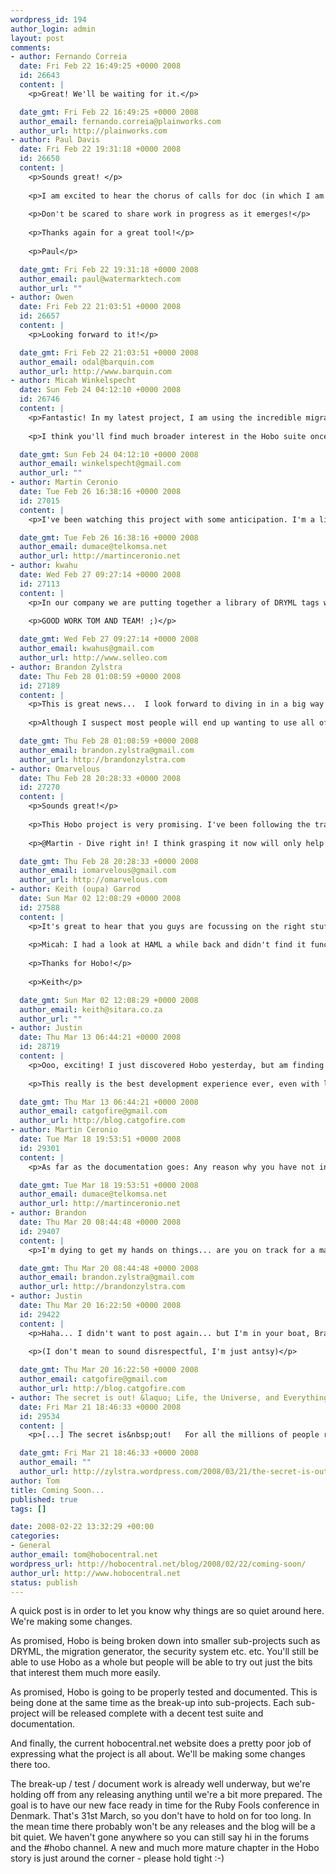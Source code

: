 ```yaml
--- 
wordpress_id: 194
author_login: admin
layout: post
comments: 
- author: Fernando Correia
  date: Fri Feb 22 16:49:25 +0000 2008
  id: 26643
  content: |
    <p>Great! We'll be waiting for it.</p>

  date_gmt: Fri Feb 22 16:49:25 +0000 2008
  author_email: fernando.correia@plainworks.com
  author_url: http://plainworks.com
- author: Paul Davis
  date: Fri Feb 22 19:31:18 +0000 2008
  id: 26650
  content: |
    <p>Sounds great! </p>
    
    <p>I am excited to hear the chorus of calls for doc (in which I am an uncommonly audible tenor) answered.</p>
    
    <p>Don't be scared to share work in progress as it emerges!</p>
    
    <p>Thanks again for a great tool!</p>
    
    <p>Paul</p>

  date_gmt: Fri Feb 22 19:31:18 +0000 2008
  author_email: paul@watermarktech.com
  author_url: ""
- author: Owen
  date: Fri Feb 22 21:03:51 +0000 2008
  id: 26657
  content: |
    <p>Looking forward to it!</p>

  date_gmt: Fri Feb 22 21:03:51 +0000 2008
  author_email: odal@barquin.com
  author_url: http://www.barquin.com
- author: Micah Winkelspecht
  date: Sun Feb 24 04:12:10 +0000 2008
  id: 26746
  content: |
    <p>Fantastic! In my latest project, I am using the incredible migration generator and the security system, but I don't particularly like the syntax of DRYML (no offense, just a personal taste issue), so I'm using HAML instead.  It will be great to be able to only install the components that I'm actually using.</p>
    
    <p>I think you'll find much broader interest in the Hobo suite once people can pick and choose plugins.</p>

  date_gmt: Sun Feb 24 04:12:10 +0000 2008
  author_email: winkelspecht@gmail.com
  author_url: ""
- author: Martin Ceronio
  date: Tue Feb 26 16:38:16 +0000 2008
  id: 27015
  content: |
    <p>I've been watching this project with some anticipation. I'm a little hesitant about using it because I've read that it is going to change, and now this announcement! Can't wait to see what the final product looks like!</p>

  date_gmt: Tue Feb 26 16:38:16 +0000 2008
  author_email: dumace@telkomsa.net
  author_url: http://martinceronio.net
- author: kwahu
  date: Wed Feb 27 09:27:14 +0000 2008
  id: 27113
  content: |
    <p>In our company we are putting together a library of DRYML tags we developed through the last 4 projects base on HOBO. So my mates are excited to have the DRYML extracted. We are confident that DRYML is the propper templating engine for us. We can use one tool that acts as both helpers and partials in most cases.</p>
    
    <p>GOOD WORK TOM AND TEAM! ;)</p>

  date_gmt: Wed Feb 27 09:27:14 +0000 2008
  author_email: kwahus@gmail.com
  author_url: http://www.selleo.com
- author: Brandon Zylstra
  date: Thu Feb 28 01:08:59 +0000 2008
  id: 27189
  content: |
    <p>This is great news...  I look forward to diving in in a big way once things stabilize and are more thoroughly documented.</p>
    
    <p>Although I suspect most people will end up wanting to use all of Hobo, breaking it up makes it much more approachable: you don't have to make a huge commitment up front to making your project completely revolve around Hobo and to doing everything the Hobo way.  You can start using Hobo with the knowledge that you can drop parts of it and lose so much of your work.</p>

  date_gmt: Thu Feb 28 01:08:59 +0000 2008
  author_email: brandon.zylstra@gmail.com
  author_url: http://brandonzylstra.com
- author: Omarvelous
  date: Thu Feb 28 20:28:33 +0000 2008
  id: 27270
  content: |
    <p>Sounds great!</p>
    
    <p>This Hobo project is very promising. I've been following the trac (which has been down last few days), and are eagerly awaiting it's release and new plugins. You guys are really on to something, and I'm sure it will really shake up the Rails and Dynamic Web community.</p>
    
    <p>@Martin - Dive right in! I think grasping it now will only help you greatly in the future with the new release.</p>

  date_gmt: Thu Feb 28 20:28:33 +0000 2008
  author_email: iomarvelous@gmail.com
  author_url: http://omarvelous.com
- author: Keith (oupa) Garrod
  date: Sun Mar 02 12:08:29 +0000 2008
  id: 27588
  content: |
    <p>It's great to hear that you guys are focussing on the right stuff(imho). Hobo is a really good tool with the potential to dramatically improve productivity. The lack of doc has detracted from that potential as you know. The only other thing that is slowing me down is development system performance. Since my Hobo project has grown a bit big (50 models), my system has slowed down to the point where it is a real hindrance. Any work (or suggestions) in that area would be really welcome. Production performance is fine btw.</p>
    
    <p>Micah: I had a look at HAML a while back and didn't find it functionally comparable to DRYML. I must say though, that the YAML-style syntax of HAML is more appealing to me than the XML-style syntax of DRYML. As somebody suggested in this forum some time ago, the combination of HAML syntax and DRYML functionality/extensibility would be killer!</p>
    
    <p>Thanks for Hobo!</p>
    
    <p>Keith</p>

  date_gmt: Sun Mar 02 12:08:29 +0000 2008
  author_email: keith@sitara.co.za
  author_url: ""
- author: Justin
  date: Thu Mar 13 06:44:21 +0000 2008
  id: 28719
  content: |
    <p>Ooo, exciting! I just discovered Hobo yesterday, but am finding it hard to learn due to lack of/unorganized docs (gee, have you guys ever heard that before? :)... it's great to hear that's being fixed soon.</p>
    
    <p>This really is the best development experience ever, even with lack of documentation, so thank you for that.</p>

  date_gmt: Thu Mar 13 06:44:21 +0000 2008
  author_email: catgofire@gmail.com
  author_url: http://blog.catgofire.com
- author: Martin Ceronio
  date: Tue Mar 18 19:53:51 +0000 2008
  id: 29301
  content: |
    <p>As far as the documentation goes: Any reason why you have not integrated a wiki into your website? I know there are some messy wikis around, but it's a way for the community to contribute, and if it's structured properly from the start it could be quite usable and helpful. Just my two cents...</p>

  date_gmt: Tue Mar 18 19:53:51 +0000 2008
  author_email: dumace@telkomsa.net
  author_url: http://martinceronio.net
- author: Brandon
  date: Thu Mar 20 08:44:48 +0000 2008
  id: 29407
  content: |
    <p>I'm dying to get my hands on things... are you on track for a major documentation release by the 31st?</p>

  date_gmt: Thu Mar 20 08:44:48 +0000 2008
  author_email: brandon.zylstra@gmail.com
  author_url: http://brandonzylstra.com
- author: Justin
  date: Thu Mar 20 16:22:50 +0000 2008
  id: 29422
  content: |
    <p>Haha... I didn't want to post again... but I'm in your boat, Brandon. I've put almost all of my web development on hold until the new Hobo :)</p>
    
    <p>(I don't mean to sound disrespectful, I'm just antsy)</p>

  date_gmt: Thu Mar 20 16:22:50 +0000 2008
  author_email: catgofire@gmail.com
  author_url: http://blog.catgofire.com
- author: The secret is out! &laquo; Life, the Universe, and Everything
  date: Fri Mar 21 18:46:33 +0000 2008
  id: 29534
  content: |
    <p>[...] The secret is&nbsp;out!   For all the millions of people reading my blog, I have a secret to share: the much-anticipated changes in Hobo, that were promised for the end of the month, are now mostly available in Hobo version 0.7.3. [...]</p>

  date_gmt: Fri Mar 21 18:46:33 +0000 2008
  author_email: ""
  author_url: http://zylstra.wordpress.com/2008/03/21/the-secret-is-out/
author: Tom
title: Coming Soon...
published: true
tags: []

date: 2008-02-22 13:32:29 +00:00
categories: 
- General
author_email: tom@hobocentral.net
wordpress_url: http://hobocentral.net/blog/2008/02/22/coming-soon/
author_url: http://www.hobocentral.net
status: publish
---
```

A quick post is in order to let you know why things are so quiet around here. We're making some changes.

As promised, Hobo is being broken down into smaller sub-projects such as DRYML, the migration generator, the security system etc. etc. You'll still be able to use Hobo as a whole but people will be able to try out just the bits that interest them much more easily. 

As promised, Hobo is going to be properly tested and documented. This is being done at the same time as the break-up into sub-projects. Each sub-project will be released complete with a decent test suite and documentation.

And finally, the current hobocentral.net website does a pretty poor job of expressing what the project is all about. We'll be making some changes there too. 

The break-up / test / document work is already well underway, but we're holding off from any releasing anything until we're a bit more prepared. The goal is to have our new face ready in time for the Ruby Fools conference in Denmark. That's 31st March, so you don't have to hold on for too long. In the mean time there probably won't be any releases and the blog will be a bit quiet. We haven't gone anywhere so you can still say hi in the forums and the #hobo channel. A new and much more mature chapter in the Hobo story is just around the corner - please hold tight :-)
